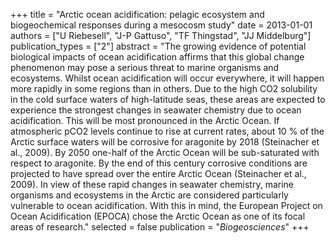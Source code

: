 +++
title = "Arctic ocean acidification: pelagic ecosystem and biogeochemical responses during a mesocosm study"
date = 2013-01-01
authors = ["U Riebesell", "J-P Gattuso", "TF Thingstad", "JJ Middelburg"]
publication_types = ["2"]
abstract = "The growing evidence of potential biological impacts of ocean acidification affirms that this global change phenomenon may pose a serious threat to marine organisms and ecosystems. Whilst ocean acidification will occur everywhere, it will happen more rapidly in some regions than in others. Due to the high CO2 solubility in the cold surface waters of high-latitude seas, these areas are expected to experience the strongest changes in seawater chemistry due to ocean acidification. This will be most pronounced in the Arctic Ocean. If atmospheric pCO2 levels continue to rise at current rates, about 10 % of the Arctic surface waters will be corrosive for aragonite by 2018 (Steinacher et al., 2009). By 2050 one-half of the Arctic Ocean will be sub-saturated with respect to aragonite. By the end of this century corrosive conditions are projected to have spread over the entire Arctic Ocean (Steinacher et al., 2009). In view of these rapid changes in seawater chemistry, marine organisms and ecosystems in the Arctic are considered particularly vulnerable to ocean acidification. With this in mind, the European Project on Ocean Acidification (EPOCA) chose the Arctic Ocean as one of its focal areas of research."
selected = false
publication = "*Biogeosciences*"
+++

